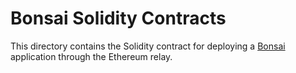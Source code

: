 # Bonsai Solidity Contracts

This directory contains the Solidity contract for deploying a [Bonsai] application through the Ethereum relay. 

[Bonsai]: https://dev.bonsai.xyz
